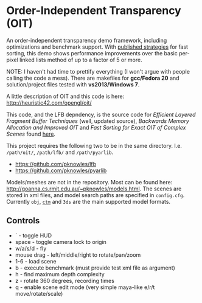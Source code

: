 Order-Independent Transparency (OIT)
===

An order-independent transparency demo framework, including optimizations and benchmark support. With [published strategies](http://heuristic42.com/research/) for fast sorting, this demo shows performance improvements over the basic per-pixel linked lists method of up to a factor of 5 or more.

NOTE: I haven't had time to prettify everything (I won't argue with people calling the code a mess).
There are makefiles for **gcc/Fedora 20** and solution/project files tested with **vs2013/Windows 7**.

A little description of OIT and this code is here: http://heuristic42.com/opengl/oit/

This code, and the LFB depndency, is the source code for
*Efficient Layered Fragment Buffer Techniques* (well, updated source),
*Backwards Memory Allocation and Improved OIT* and
*Fast Sorting for Exact OIT of Complex Scenes* found [here](http://heuristic42.com/research/).

This project requires the following two to be in the same directory. I.e. `/path/oit/`, `/path/lfb/` and `/path/pyarlib`.

- https://github.com/pknowles/lfb
- https://github.com/pknowles/pyarlib

Models/meshes are not in the repository. Most can be found here: http://goanna.cs.rmit.edu.au/~pknowles/models.html.
The scenes are stored in xml files, and model search paths are specified in `config.cfg`.
Currently `obj`, [`ctm`](http://openctm.sourceforge.net/) and `3ds` are the main supported model formats.

## Controls

- \` - toggle HUD
- space - toggle camera lock to origin
- w/a/s/d - fly
- mouse drag - left/middle/right to rotate/pan/zoom
- 1-6 - load scene
- b - execute benchmark (must provide test xml file as argument)
- h - find maximum depth complexity
- z - rotate 360 degrees, recording times
- q - enable scene edit mode (very simple maya-like e/r/t move/rotate/scale)
